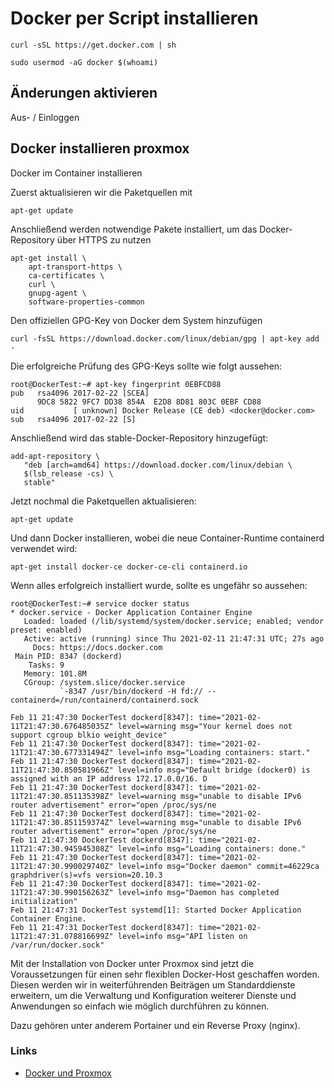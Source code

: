 # Docker per Script installieren

```
curl -sSL https://get.docker.com | sh
```

```
sudo usermod -aG docker $(whoami)
```

## Änderungen aktivieren
Aus- / Einloggen

## Docker installieren proxmox

Docker im Container installieren

Zuerst aktualisieren wir die Paketquellen mit
```
apt-get update
```
Anschließend werden notwendige Pakete installiert, um das Docker-Repository über HTTPS zu nutzen
```
apt-get install \
    apt-transport-https \
    ca-certificates \
    curl \
    gnupg-agent \
    software-properties-common
```
Den offiziellen GPG-Key von Docker dem System hinzufügen
```
curl -fsSL https://download.docker.com/linux/debian/gpg | apt-key add -
```
Die erfolgreiche Prüfung des GPG-Keys sollte wie folgt aussehen:
```
root@DockerTest:~# apt-key fingerprint 0EBFCD88
pub   rsa4096 2017-02-22 [SCEA]
      9DC8 5822 9FC7 DD38 854A  E2D8 8D81 803C 0EBF CD88
uid           [ unknown] Docker Release (CE deb) <docker@docker.com>
sub   rsa4096 2017-02-22 [S]
```
Anschließend wird das stable-Docker-Repository hinzugefügt:
```
add-apt-repository \
   "deb [arch=amd64] https://download.docker.com/linux/debian \
   $(lsb_release -cs) \
   stable"
```
Jetzt nochmal die Paketquellen aktualisieren:
```
apt-get update
```
Und dann Docker installieren, wobei die neue Container-Runtime containerd verwendet wird:
```
apt-get install docker-ce docker-ce-cli containerd.io
```
Wenn alles erfolgreich installiert wurde, sollte es ungefähr so aussehen:
```
root@DockerTest:~# service docker status
* docker.service - Docker Application Container Engine
   Loaded: loaded (/lib/systemd/system/docker.service; enabled; vendor preset: enabled)
   Active: active (running) since Thu 2021-02-11 21:47:31 UTC; 27s ago
     Docs: https://docs.docker.com
 Main PID: 8347 (dockerd)
    Tasks: 9
   Memory: 101.8M
   CGroup: /system.slice/docker.service
           `-8347 /usr/bin/dockerd -H fd:// --containerd=/run/containerd/containerd.sock
 
Feb 11 21:47:30 DockerTest dockerd[8347]: time="2021-02-11T21:47:30.676485035Z" level=warning msg="Your kernel does not support cgroup blkio weight_device"
Feb 11 21:47:30 DockerTest dockerd[8347]: time="2021-02-11T21:47:30.677331494Z" level=info msg="Loading containers: start."
Feb 11 21:47:30 DockerTest dockerd[8347]: time="2021-02-11T21:47:30.850581966Z" level=info msg="Default bridge (docker0) is assigned with an IP address 172.17.0.0/16. D
Feb 11 21:47:30 DockerTest dockerd[8347]: time="2021-02-11T21:47:30.851135398Z" level=warning msg="unable to disable IPv6 router advertisement" error="open /proc/sys/ne
Feb 11 21:47:30 DockerTest dockerd[8347]: time="2021-02-11T21:47:30.851159374Z" level=warning msg="unable to disable IPv6 router advertisement" error="open /proc/sys/ne
Feb 11 21:47:30 DockerTest dockerd[8347]: time="2021-02-11T21:47:30.945945308Z" level=info msg="Loading containers: done."
Feb 11 21:47:30 DockerTest dockerd[8347]: time="2021-02-11T21:47:30.990029740Z" level=info msg="Docker daemon" commit=46229ca graphdriver(s)=vfs version=20.10.3
Feb 11 21:47:30 DockerTest dockerd[8347]: time="2021-02-11T21:47:30.990156263Z" level=info msg="Daemon has completed initialization"
Feb 11 21:47:31 DockerTest systemd[1]: Started Docker Application Container Engine.
Feb 11 21:47:31 DockerTest dockerd[8347]: time="2021-02-11T21:47:31.078816699Z" level=info msg="API listen on /var/run/docker.sock"
```
Mit der Installation von Docker unter Proxmox sind jetzt die Voraussetzungen für einen sehr flexiblen Docker-Host geschaffen worden. Diesen werden wir in weiterführenden Beiträgen um Standarddienste erweitern, um die Verwaltung und Konfiguration weiterer Dienste und Anwendungen so einfach wie möglich durchführen zu können.

Dazu gehören unter anderem Portainer und ein Reverse Proxy (nginx).


### Links
+ [Docker und Proxmox](https://kayomo.de/blog/docker-unter-proxmox-installieren/)
